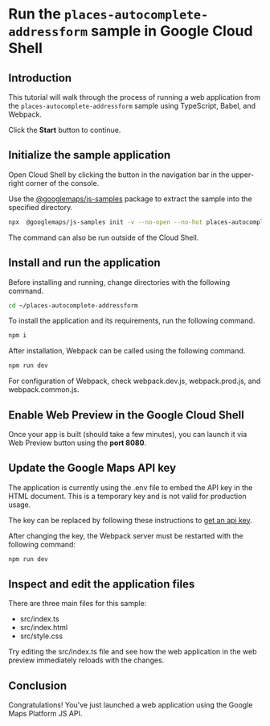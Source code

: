 # Run the `places-autocomplete-addressform` sample in Google Cloud Shell

<walkthrough-tutorial-duration duration="10"/>

## Introduction

This tutorial will walk through the process of running a web application from
the `places-autocomplete-addressform` sample using TypeScript, Babel, and Webpack.

Click the **Start** button to continue.

## Initialize the sample application

Open Cloud Shell by clicking the
<walkthrough-cloud-shell-icon></walkthrough-cloud-shell-icon> button in the
navigation bar in the upper-right corner of the console.

Use the [@googlemaps/js-samples](https://www.npmjs.com/package/@googlemaps/js-samples) package to 
extract the sample into the specified directory.

```bash
npx  @googlemaps/js-samples init -v --no-open --no-hot places-autocomplete-addressform ~/places-autocomplete-addressform
```

The command can also be run outside of the Cloud Shell.

## Install and run the application

Before installing and running, change directories with the following command.

```bash
cd ~/places-autocomplete-addressform
```

To install the application and its requirements, run the following command.

```bash
npm i
```

After installation, Webpack can be called using the following command.

```bash
npm run dev
```

For configuration of Webpack, check
<walkthrough-editor-open-file filePath="places-autocomplete-addressform/webpack.dev.js">webpack.dev.js</walkthrough-editor-open-file>,
<walkthrough-editor-open-file filePath="places-autocomplete-addressform/webpack.prod.js">webpack.prod.js</walkthrough-editor-open-file>,
and
<walkthrough-editor-open-file filePath="places-autocomplete-addressform/webpack.common.js">webpack.common.js</walkthrough-editor-open-file>.

## Enable Web Preview in the Google Cloud Shell

Once your app is built (should take a few minutes), you can launch it via
<walkthrough-spotlight-pointer target="cloudshell" spotlightId="devshell-web-preview-button">Web
Preview button</walkthrough-spotlight-pointer> using the **port 8080**.

## Update the Google Maps API key

The application is currently using the
<walkthrough-editor-open-file filePath="places-autocomplete-addressform/.env">.env</walkthrough-editor-open-file>
file to embed the API key in the HTML document. This is a temporary key and is
not valid for production usage.

The key can be replaced by following these instructions to
[get an api key](https://developers.google.com/maps/documentation/javascript/get-api-key).

After changing the key, the Webpack server must be restarted with the following
command:

```bash
npm run dev
```

## Inspect and edit the application files

There are three main files for this sample:

*   <walkthrough-editor-open-file filePath="places-autocomplete-addressform/src/index.ts">src/index.ts</walkthrough-editor-open-file>
*   <walkthrough-editor-open-file filePath="places-autocomplete-addressform/src/index.html">src/index.html</walkthrough-editor-open-file>
*   <walkthrough-editor-open-file filePath="places-autocomplete-addressform/src/style.css">src/style.css</walkthrough-editor-open-file>

Try editing the <walkthrough-editor-open-file filePath="places-autocomplete-addressform/src/index.ts">src/index.ts</walkthrough-editor-open-file> file and see how the web application in the web preview immediately reloads with the changes.

## Conclusion

<walkthrough-conclusion-trophy></walkthrough-conclusion-trophy>

Congratulations! You've just launched a web application using the Google Maps
Platform JS API.
